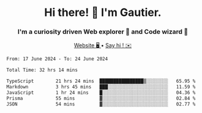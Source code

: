 <h1 align="center">Hi there! 👋 I'm Gautier.</h1>
<h3 align="center">I'm a curiosity driven Web explorer 🚀 and Code wizard 🧙</h3>

<p align="center">
  <a href="https://xisabla.github.io/">Website 🖥️ </a> •
  <a href="mailto:xisabla.dev@gmail.com">Say hi ! ✉️</a>
</p>

<!--START_SECTION:waka-->

```txt
From: 17 June 2024 - To: 24 June 2024

Total Time: 32 hrs 14 mins

TypeScript        21 hrs 24 mins  ████████████████▒░░░░░░░░   65.95 %
Markdown          3 hrs 45 mins   ███░░░░░░░░░░░░░░░░░░░░░░   11.59 %
JavaScript        1 hr 24 mins    █░░░░░░░░░░░░░░░░░░░░░░░░   04.36 %
Prisma            55 mins         ▓░░░░░░░░░░░░░░░░░░░░░░░░   02.84 %
JSON              54 mins         ▓░░░░░░░░░░░░░░░░░░░░░░░░   02.77 %
```

<!--END_SECTION:waka-->
